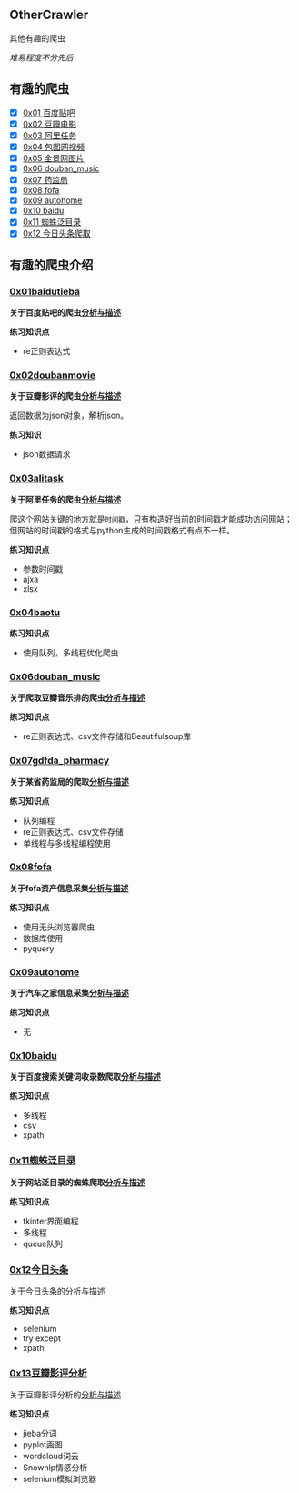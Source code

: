 ## OtherCrawler

其他有趣的爬虫

*难易程度不分先后*


## 有趣的爬虫


- [x] [0x01 百度贴吧](#0x01baidutieba)
- [x] [0x02 豆瓣电影](#0x02doubanmovie)
- [x] [0x03 阿里任务](#0x03alitask)
- [x] [0x04 包图网视频](#0x04baotu)
- [x] [0x05 全景网图片](#0x05quanjing) 
- [x] [0x06 douban_music](#0x06douban_music)
- [x] [0x07 药监局](#0x07gdfda_pharmacy)
- [x] [0x08 fofa](#0x08Fofa)
- [x] [0x09 autohome](#0x09autohome)
- [x] [0x10 baidu](#0x10baidu)
- [x] [0x11 蜘蛛泛目录](#0x11zzc) 
- [x] [0x12 今日头条爬取](#0x12toutiao)
## 有趣的爬虫介绍

### [0x01baidutieba](0x01baidutieba)

**关于百度贴吧的爬虫[分析与描述](0x01baidutieba/README.md)**

**练习知识点**

- re正则表达式


### [0x02doubanmovie](0x02doubanmovie)

**关于豆瓣影评的爬虫[分析与描述](0x02doubanmovie/README.md)**

返回数据为json对象，解析json。

**练习知识**

- json数据请求

### [0x03alitask](0x03alitask)

**关于阿里任务的爬虫[分析与描述](0x03alitask/README.md)**

爬这个网站关键的地方就是`时间戳`，只有构造好当前的时间戳才能成功访问网站；但网站的时间戳的格式与python生成的时间戳格式有点不一样。

**练习知识点**
- 参数时间戳
- ajxa
- xlsx

### [0x04baotu](0x04baotu)

**练习知识点**

- 使用队列，多线程优化爬虫


### [0x06douban_music](0x06douban_music)

**关于爬取豆瓣音乐排的爬虫[分析与描述](0x06douban_music/readme.md)**

**练习知识点**

 - re正则表达式、csv文件存储和Beautifulsoup库



### [0x07gdfda_pharmacy](0x07gdfda_pharmacy)

**关于某省药监局的爬取[分析与描述](0x07gdfda_pharmacy/readme.md)**

**练习知识点**

 - 队列编程
 - re正则表达式、csv文件存储
 - 单线程与多线程编程使用


### [0x08fofa](0x08fofa)

**关于fofa资产信息采集[分析与描述](0x08fofa/readme.md)**

**练习知识点**

- 使用无头浏览器爬虫
- 数据库使用
- pyquery


### [0x09autohome](0x09autohome)

**关于汽车之家信息采集[分析与描述](0x09autohome/readme.md)**

**练习知识点**

- 无

### [0x10baidu](0x10baidu)

**关于百度搜索关键词收录数爬取[分析与描述](0x10baidu/百度关键词收录数爬取.md)**

**练习知识点**

- 多线程
- csv
- xpath

### [0x11蜘蛛泛目录](0x11zzc)

**关于网站泛目录的蜘蛛爬取[分析与描述](0x11zzc/readme.md)**

**练习知识点**

- tkinter界面编程
- 多线程
- queue队列


### [0x12今日头条](0x12toutiao)
关于今日头条的[分析与描述](https://github.com/DropsDevopsOrg/ECommerceCrawlers/blob/master/OthertCrawler/0x12toutiao/readme.md)

**练习知识点**

- selenium
- try except
- xpath

### [0x13豆瓣影评分析](https://github.com/DropsDevopsOrg/ECommerceCrawlers/tree/master/OthertCrawler/0x13douban_yingping)

关于豆瓣影评分析的[分析与描述](https://github.com/DropsDevopsOrg/ECommerceCrawlers/blob/master/OthertCrawler/0x13douban_yingping/readme.md)

**练习知识点**
- jieba分词
- pyplot画图
- wordcloud词云
- Snownlp情感分析
- selenium模拟浏览器